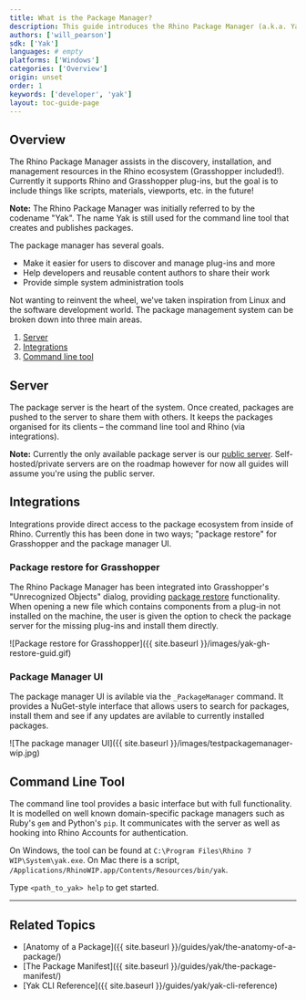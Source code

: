 ```yaml
---
title: What is the Package Manager?
description: This guide introduces the Rhino Package Manager (a.k.a. Yak).
authors: ['will_pearson']
sdk: ['Yak']
languages: # empty
platforms: ['Windows']
categories: ['Overview']
origin: unset
order: 1
keywords: ['developer', 'yak']
layout: toc-guide-page
---
```


## Overview

The Rhino Package Manager assists in the discovery, installation, and management resources in the Rhino ecosystem (Grasshopper included!). Currently it supports Rhino and Grasshopper plug-ins, but the goal is to include things like scripts, materials, viewports, etc. in the future!

<div class="alert alert-info" role="alert">
<strong>Note:</strong> The Rhino Package Manager was initially referred to by the codename "Yak". The name Yak is still used for the command line tool that creates and publishes packages.
</div>

The package manager has several goals.

- Make it easier for users to discover and manage plug-ins and more
- Help developers and reusable content authors to share their work
- Provide simple system administration tools

Not wanting to reinvent the wheel, we've taken inspiration from Linux and the
software development world. The package management system can be broken down
into three main areas.

1. [Server](#server)
2. [Integrations](#integrations)
3. [Command line tool](#command-line-tool)

## Server

The package server is the heart of the system. Once created, packages are pushed
to the server to share them with others. It keeps the packages organised for its
clients – the command line tool and Rhino (via integrations).

<div class="alert alert-info" role="alert">
<strong>Note:</strong> Currently the only available package server is our
<a href="https://yak.rhino3d.com">public server</a>. Self-hosted/private servers
are on the roadmap however for now all guides will assume you're using the
public server.
</div>

## Integrations

Integrations provide direct access to the package ecosystem from inside of
Rhino. Currently this has been done in two ways; "package restore" for
Grasshopper and the package manager UI.

### Package restore for Grasshopper

The Rhino Package Manager has been integrated into Grasshopper's "Unrecognized
Objects" dialog, providing [package restore](../package-restore-in-grasshopper)
functionality. When opening a new file which contains components from a plug-in
not installed on the machine, the user is given the option to check the package
server for the missing plug-ins and install them directly.

![Package restore for Grasshopper]({{ site.baseurl }}/images/yak-gh-restore-guid.gif)

### Package Manager UI

The package manager UI is avilable via the `_PackageManager` command. It provides a NuGet-style interface that allows
users to search for packages, install them and see if any updates are avilable
to currently installed packages.

![The package manager UI]({{ site.baseurl }}/images/testpackagemanager-wip.jpg)

## Command Line Tool

The command line tool provides a basic interface but with full functionality.
It is modelled on well known domain-specific package managers such as Ruby's
`gem` and Python's `pip`. It communicates with the server as well as hooking
into Rhino Accounts for authentication.

On Windows, the tool can be found at `C:\Program Files\Rhino 7 WIP\System\yak.exe`.
On Mac there is a script, `/Applications/RhinoWIP.app/Contents/Resources/bin/yak`.

Type `<path_to_yak> help` to get started.

---

## Related Topics

- [Anatomy of a Package]({{ site.baseurl }}/guides/yak/the-anatomy-of-a-package/)
- [The Package Manifest]({{ site.baseurl }}/guides/yak/the-package-manifest/)
- [Yak CLI Reference]({{ site.baseurl }}/guides/yak/yak-cli-reference)
